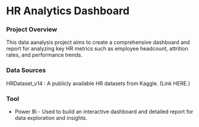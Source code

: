 # HR Analytics Dashboard

### Project Overview

This data aanalysis project aims to create a  comprehensive dashboard and report for analyzing key HR metrics such as employee headcount, attrition rates, and performance trends. 

### Data Sources

HRDataset_v14 : A publicly available HR datasets from Kaggle. (Link HERE.)

### Tool

- Power Bi - Used to build an interactive dashboard and detailed report for data exploration and insights.

  
